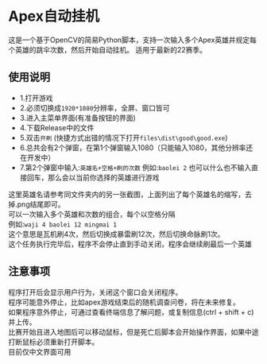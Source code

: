 # Apex自动挂机
这是一个基于OpenCV的简易Python脚本，支持一次输入多个Apex英雄并规定每个英雄的跳伞次数，然后开始自动挂机。
适用于最新的22赛季。
## 使用说明

 - 1.打开游戏
 - 2.必须切换成`1920*1080`分辨率，全屏、窗口皆可
 - 3.进入主菜单界面(有准备按钮的界面)
 - 4.下载Release中的文件
 - 5.双击`开刷` (快捷方式出错的情况下打开`files\dist\good\good.exe`)
 - 6.总共会有2个弹窗，在第1个弹窗输入1080（只能输入1080，其他分辨率还在开发中）
 - 7.第2个弹窗中输入:`英雄名+空格+刷的次数` 例如:`baolei 2`
也可以什么也不输入直接回车，那么会以当前你选择的英雄进行游戏

这里英雄名请参考同文件夹内的另一张截图，上面列出了每个英雄名的缩写，去掉.png结尾即可。<br>
可以一次输入多个英雄和次数的组合，每个以空格分隔<br>
例如:`waji 4 baolei 12 mingmai 1` <br>
这个意思是瓦机刷4次，然后切换成暴雷刷12次，然后切换命脉刷1次。<br>
这个任务执行完毕后，程序不会停止直到手动关闭，程序会继续刷最后一个英雄 <br>

## 注意事项
程序打开后会显示用户行为，关闭这个窗口会关闭程序。<br>
程序可能意外停止，比如apex游戏结束后的随机调查问卷，将在未来修复。<br>
如果程序意外停止，可通过查看终端信息了解问题，或复制信息(ctrl + shift + c)并上传。<br>
比赛开始且进入地图后可以移动鼠标，但是死亡后脚本会开始操作界面，如果中途打断鼠标必须重新打开脚本。<br>
目前仅中文界面可用
